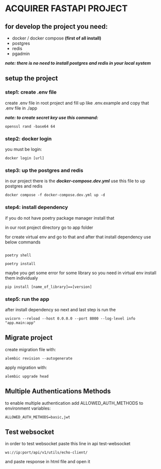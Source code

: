# ACQUIRER FASTAPI PROJECT

## for develop the project you need:

- docker / docker compose **(first of all install)**
- postgres
- redis
- pgadmin

**_note: there is no need to install postgres and redis in your local system_**

## setup the project

### step1: create .env file

create .env file in root project and fill up like .env.example and copy that .env file in ./app

**_note: to create secret key use this command:_**

```
openssl rand -base64 64

```

### step2: docker login

you must be login:

```
docker login [url]

```

### step3: up the postgres and redis

in our project there is the **_docker-compose.dev.yml_**
use this file to up postgres and redis

```
docker compose -f docker-compose.dev.yml up -d

```

### step4: install dependency

if you do not have poetry package manager install that

in our root project directory go to app folder

for create virtual env and go to that and after that install dependency use below commands

```

poetry shell

poetry install

```

maybe you get some error for some library so you need in virtual env install them individualy

```
pip install [name_of_library]==[version]

```

### step5: run the app

after install dependency so next and last step is run the

```
uvicorn --reload --host 0.0.0.0 --port 8000 --log-level info "app.main:app"

```

## Migrate project

create migration file with:

```
alembic revision --autogenerate
```

apply migration with:

```commandline
alembic upgrade head
```


## Multiple Authentications Methods

to enable multiple authentication add ALLOWED_AUTH_METHODS to environment variables:

```ALLOWED_AUTH_METHODS=basic,jwt``` 


## Test websocket

in order to test websocket paste this line in api test-websocket

```commandline
ws://ip:port/api/v1/utils/echo-client/
```

and paste response in html file and open it